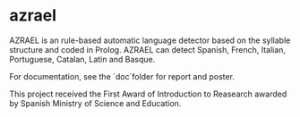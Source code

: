 # azrael
AZRAEL is an rule-based automatic language detector based on the syllable structure and coded in Prolog. 
AZRAEL can detect Spanish, French, Italian, Portuguese, Catalan, Latin and Basque.

For documentation, see the ´doc´folder for report and poster.

This project received the First Award of Introduction to Reasearch awarded by Spanish Ministry of Science and Education.

